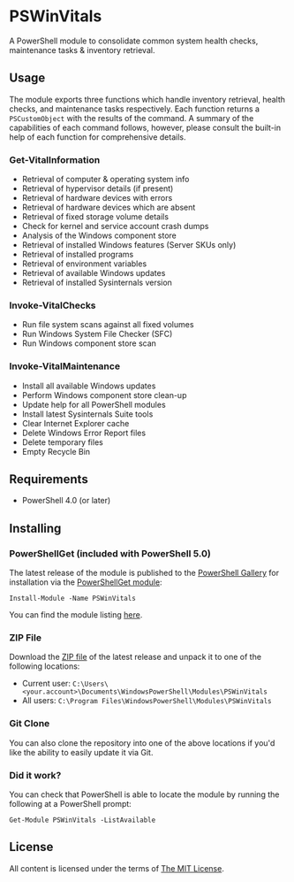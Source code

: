 PSWinVitals
===========

A PowerShell module to consolidate common system health checks, maintenance tasks & inventory retrieval.

Usage
-----

The module exports three functions which handle inventory retrieval, health checks, and maintenance tasks respectively. Each function returns a `PSCustomObject` with the results of the command. A summary of the capabilities of each command follows, however, please consult the built-in help of each function for comprehensive details.

### Get-VitalInformation

- Retrieval of computer & operating system info
- Retrieval of hypervisor details (if present)
- Retrieval of hardware devices with errors
- Retrieval of hardware devices which are absent
- Retrieval of fixed storage volume details
- Check for kernel and service account crash dumps
- Analysis of the Windows component store
- Retrieval of installed Windows features (Server SKUs only)
- Retrieval of installed programs
- Retrieval of environment variables
- Retrieval of available Windows updates
- Retrieval of installed Sysinternals version

### Invoke-VitalChecks

- Run file system scans against all fixed volumes
- Run Windows System File Checker (SFC)
- Run Windows component store scan

### Invoke-VitalMaintenance

- Install all available Windows updates
- Perform Windows component store clean-up
- Update help for all PowerShell modules
- Install latest Sysinternals Suite tools
- Clear Internet Explorer cache
- Delete Windows Error Report files
- Delete temporary files
- Empty Recycle Bin

Requirements
------------

- PowerShell 4.0 (or later)

Installing
----------

### PowerShellGet (included with PowerShell 5.0)

The latest release of the module is published to the [PowerShell Gallery](https://www.powershellgallery.com/) for installation via the [PowerShellGet module](https://www.powershellgallery.com/GettingStarted):

```posh
Install-Module -Name PSWinVitals
```

You can find the module listing [here](https://www.powershellgallery.com/packages/PSWinVitals).

### ZIP File

Download the [ZIP file](https://github.com/ralish/PSWinVitals/archive/stable.zip) of the latest release and unpack it to one of the following locations:

- Current user: `C:\Users\<your.account>\Documents\WindowsPowerShell\Modules\PSWinVitals`
- All users: `C:\Program Files\WindowsPowerShell\Modules\PSWinVitals`

### Git Clone

You can also clone the repository into one of the above locations if you'd like the ability to easily update it via Git.

### Did it work?

You can check that PowerShell is able to locate the module by running the following at a PowerShell prompt:

```posh
Get-Module PSWinVitals -ListAvailable
```

License
-------

All content is licensed under the terms of [The MIT License](LICENSE).